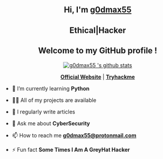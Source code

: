 <h2 align="center">Hi, I'm <a href="https://www.instagram.com/g0dmax55">g0dmax55</a></h2>
<h2 align="center">Ethical|Hacker</h2>
<h2 align="center">Welcome to my GitHub profile !</h2> 
<p align="center">   <a href="https://github.com/g0dmax55"><img src="https://github-readme-stats.vercel.app/api?username=g0dmax55&hide_border=true&show_icons=true" alt="g0dmax55 's github stats"></a>
</p> 
<p align="center">   <strong><a href="https://g0dmax55.github.io/">Official Website</a></strong> | <strong><a href="https://tryhackme.com/p/g0dmax55">Tryhackme</a></strong>

- 🌱 I’m currently learning **Python**

- 👨‍💻 All of my projects are available

- 📝 I regularly write articles 

- 💬 Ask me about **CyberSecurity**

- 📫 How to reach me **g0dmax55@protonmail.com**

- ⚡ Fun fact **Some Times I Am A GreyHat Hacker**
